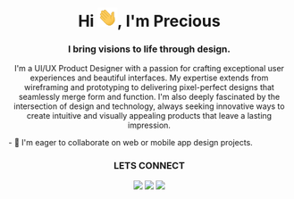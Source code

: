 
<div align="center">
  <h1 align="center">Hi <img width="35" src="https://github.com/1999AZZAR/1999AZZAR/blob/main/resources/img/waving.gif">, I'm Precious</h1>
  <h3 align="center"> I bring visions to life through design.</h3>
  <p>I'm a UI/UX Product Designer with a passion for crafting exceptional user experiences and beautiful interfaces. My expertise extends from wireframing and prototyping to delivering pixel-perfect designs that seamlessly merge form and function. I'm also deeply fascinated by the intersection of design and technology, always seeking innovative ways to create intuitive and visually appealing products that leave a lasting impression.</p>
</div>
- 💞️ I'm eager to collaborate on web or mobile app design projects.
<div align="center">
  <h3>LETS CONNECT</h3>
  <a target="_blank" href="https://www.linkedin.com/in/preciousnchekwube/"><img src="https://img.shields.io/badge/-LinkedIn-0077B5?style=for-the-badge&logo=Linkedin&logoColor=white"></img></a>
  <a target="_blank" href="mailto:preshnchekwube@gmail.com"
><img src="https://img.shields.io/badge/-Gmail-D14836?style=for-the-badge&logo=Gmail&logoColor=white"></img></a>
  <a target="_blank" href="https://twitter.com/preshnchekwube"><img src="https://img.shields.io/badge/-Twitter-1DA1F2?style=for-the-badge&logo=Twitter&logoColor=white"></img></a>
</div>

<!---
PreciousNchekwube/PreciousNchekwube is a ✨ special ✨ repository because its `README.md` (this file) appears on your GitHub profile.
You can click the Preview link to take a look at your changes.
--->
